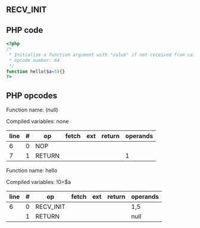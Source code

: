 RECV\_INIT
----------

PHP code
--------

``` php
<?php
/*
 * Initialize a function argument with "value" if not received from caller.  Otherwise same as RECV.
 * opcode number: 64
 */
function hello($a=5){}
?>
```

PHP opcodes
-----------

Function name: (null)

Compiled variables: none

| line | \#  | op     | fetch | ext | return | operands |
|------|-----|--------|-------|-----|--------|----------|
| 6    | 0   | NOP    |       |     |        |          |
| 7    | 1   | RETURN |       |     |        | 1        |

Function name: hello

Compiled variables: !0=$a

| line | \#  | op         | fetch | ext | return | operands |
|------|-----|------------|-------|-----|--------|----------|
| 6    | 0   | RECV\_INIT |       |     |        | 1,5      |
|      | 1   | RETURN     |       |     |        | null     |
